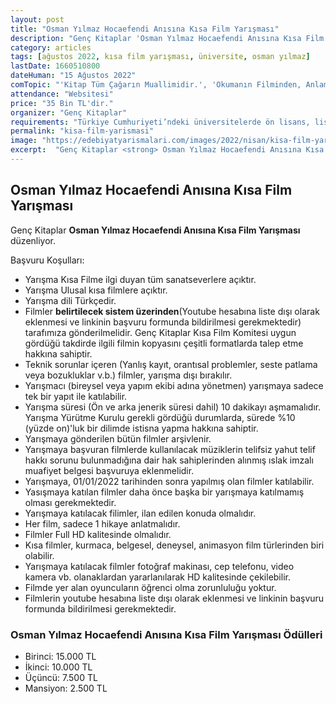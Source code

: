 ```yaml
---
layout: post
title: "Osman Yılmaz Hocaefendi Anısına Kısa Film Yarışması"
description: "Genç Kitaplar 'Osman Yılmaz Hocaefendi Anısına Kısa Film Yarışması' düzenliyor."
category: articles
tags: [ağustos 2022, kısa film yarışması, üniversite, osman yılmaz]
lastDate: 1660510800
dateHuman: "15 Ağustos 2022"
comTopic: "'Kitap Tüm Çağarın Muallimidir.', 'Okumanın Filminden, Anlamanın İlmine'"
attendance: "Websitesi"
price: "35 Bin TL'dir."
organizer: "Genç Kitaplar"
requirements: "Türkiye Cumhuriyeti’ndeki üniversitelerde ön lisans, lisans, yüksek lisans ve doktora eğitimine devam edenler ve yurtdışında üniversite öğrenimi görmekte olan tüm Türkiye Cumhuriyeti vatandaşları katılabilir."
permalink: "kisa-film-yarismasi"
image: "https://edebiyatyarismalari.com/images/2022/nisan/kisa-film-yarismasi.jpg"
excerpt:  "Genç Kitaplar <strong> Osman Yılmaz Hocaefendi Anısına Kısa Film Yarışması </strong> düzenliyor."
---
```


## Osman Yılmaz Hocaefendi Anısına Kısa Film Yarışması
Genç Kitaplar **Osman Yılmaz Hocaefendi Anısına Kısa Film Yarışması** düzenliyor.

Başvuru Koşulları:
- Yarışma Kısa Filme ilgi duyan tüm sanatseverlere açıktır.
- Yarışma Ulusal kısa filmlere açıktır.
- Yarışma dili Türkçedir.
- Filmler **belirtilecek sistem üzerinden**(Youtube hesabına liste dışı olarak eklenmesi ve linkinin başvuru formunda bildirilmesi gerekmektedir) tarafımıza gönderilmelidir. Genç Kitaplar Kısa Film Komitesi uygun gördüğü takdirde ilgili filmin kopyasını çeşitli formatlarda talep etme hakkına sahiptir.
- Teknik sorunlar içeren (Yanlış kayıt, orantısal problemler, seste patlama veya bozukluklar v.b.) filmler, yarışma dışı bırakılır.
- Yarışmacı (bireysel veya yapım ekibi adına yönetmen) yarışmaya sadece tek bir yapıt ile katılabilir.
- Yarışma süresi (Ön ve arka jenerik süresi dahil) 10 dakikayı aşmamalıdır. Yarışma Yürütme Kurulu gerekli gördüğü durumlarda, sürede %10 (yüzde on)'luk bir dilimde istisna yapma hakkına sahiptir.
- Yarışmaya gönderilen bütün filmler arşivlenir.
- Yarışmaya başvuran filmlerde kullanılacak müziklerin telifsiz yahut telif hakkı sorunu bulunmadığına dair hak sahiplerinden alınmış ıslak imzalı muafiyet belgesi başvuruya eklenmelidir.
- Yarışmaya, 01/01/2022 tarihinden sonra yapılmış olan filmler katılabilir.
- Yasışmaya katılan filmler daha önce başka bir yarışmaya katılmamış olması gerekmektedir.
- Yarışmaya katılacak filimler, ilan edilen konuda olmalıdır.
- Her film, sadece 1 hikaye anlatmalıdır.
- Filmler Full HD kalitesinde olmalıdır.
- Kısa filmler, kurmaca, belgesel, deneysel, animasyon film türlerinden biri olabilir.
- Yarışmaya katılacak filmler fotoğraf makinası, cep telefonu, video kamera vb. olanaklardan yararlanılarak HD kalitesinde çekilebilir.
- Filmde yer alan oyuncuların öğrenci olma zorunluluğu yoktur.
- Filmlerin youtube hesabına liste dışı olarak eklenmesi ve linkinin başvuru formunda bildirilmesi gerekmektedir.


### Osman Yılmaz Hocaefendi Anısına Kısa Film Yarışması Ödülleri
- Birinci: 15.000 TL
- İkinci: 10.000 TL
- Üçüncü: 7.500 TL
- Mansiyon: 2.500 TL
